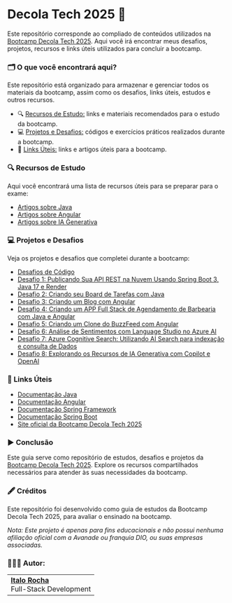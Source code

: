 # Decola Tech 2025 🧡

Este repositório corresponde ao compliado de conteúdos utilizados na [Bootcamp Decola Tech 2025](https://www.dio.me/bootcamp/decola-tech-2025). Aqui você irá encontrar meus desafios, projetos, recursos e links úteis utilizados para concluir a bootcamp.

### 🗂️ O que você encontrará aqui?
Este repositório está organizado para armazenar e gerenciar todos os materiais da bootcamp, assim como os desafios, links úteis, estudos e outros recursos.

- 🔍 [Recursos de Estudo:](https://github.com/ItaloRochaj/decola-tech-2025?tab=readme-ov-file#-recursos-de-estudo) links e materiais recomendados para o estudo da bootcamp.
- 💻 [Projetos e Desafios:](https://github.com/ItaloRochaj/decola-tech-2025?tab=readme-ov-file#-projetos-e-desafios) códigos e exercícios práticos realizados durante a bootcamp.
- 🔗 [Links Úteis:](https://github.com/ItaloRochaj/decola-tech-2025?tab=readme-ov-file#-links-%C3%BAteis) links e artigos úteis para a bootcamp.

### 🔍 Recursos de Estudo
Aqui você encontrará uma lista de recursos úteis para se preparar para o exame:
- [Artigos sobre Java]()
- [Artigos sobre Angular]()
- [Artigos sobre IA Generativa]()

### 💻 Projetos e Desafios  
Veja os projetos e desafios que completei durante a bootcamp:
- [Desafios de Código](C:\Users\italo\Documents\GitHub\decola-tech-2025\desafio1-ApiRest)
- [Desafio 1: Publicando Sua API REST na Nuvem Usando Spring Boot 3, Java 17 e Render](https://github.com/ItaloRochaj/decola-tech-2025/tree/main/desafio1-ApiRest)
- [Desafio 2: Criando seu Board de Tarefas com Java](https://github.com/ItaloRochaj/decola-tech-2025/tree/main/desafio2-BoardTasks)
- [Desafio 3: Criando um Blog com Angular](https://github.com/ItaloRochaj/decola-tech-2025/tree/main/desafio3-TechBlog)
- [Desafio 4: Criando um APP Full Stack de Agendamento de Barbearia com Java e Angular]()
- [Desafio 5: Criando um Clone do BuzzFeed com Angular](https://github.com/ItaloRochaj/decola-tech-2025/tree/main/desafio5-BuzzFeed)
- [Desafio 6: Análise de Sentimentos com Language Studio no Azure AI]()
- [Desafio 7: Azure Cognitive Search: Utilizando AI Search para indexação e consulta de Dados]()
- [Desafio 8: Explorando os Recursos de IA Generativa com Copilot e OpenAI]()

### 🔗 Links Úteis
- [Documentação Java](https://docs.oracle.com/en/java/)
- [Documentação Angular](https://angular.dev/overview)
- [Documentação Spring Framework](https://docs.spring.io/spring-framework/reference/index.html)
- [Documentação Spring Boot](https://docs.spring.io/spring-boot/documentation.html)
- [Site oficial da Bootcamp Decola Tech 2025](https://www.dio.me/bootcamp/decola-tech-2025)

### ▶️ Conclusão
Este guia serve como repositório de estudos, desafios e projetos da [Bootcamp Decola Tech 2025](https://www.dio.me/bootcamp/decola-tech-2025). Explore os recursos compartilhados necessários para atender às suas necessidades da bootcamp.

### 🖋️ Créditos
Este repositório foi desenvolvido como guia de estudos da Bootcamp Decola Tech 2025, para avaliar o ensinado na bootcamp.

*Nota: Este projeto é apenas para fins educacionais e não possui nenhuma afiliação oficial com a Avanade ou franquia DIO, ou suas empresas associadas.*

### 👨🏻‍💻 Autor:
<table style="border=0">
  <tr>
    <td align="left">
      <a href="https://github.com/ItaloRochaj">
        <span><b>Italo Rocha</b></span>
      </a>
      <br>
      <span>Full-Stack Development</span>
    </td>
  </tr>
</table>
